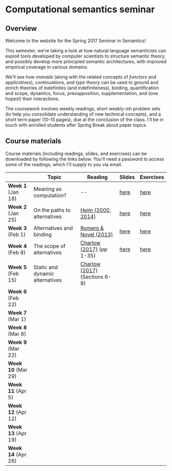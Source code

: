 # Computational semantics seminar

## Overview

Welcome to the website for the Spring 2017 Seminar in Semantics!

This semester, we're taking a look at how natural language semanticists can
exploit tools developed by computer scientists to structure semantic theory,
and possibly develop more principled semantic architectures, with improved
empirical coverage in various domains.

We'll see how *monads* (along with the related concepts of *functors* and
*applicatives*), *continuations*, and *type theory* can be used to ground and
enrich theories of indefinites (and indefiniteness), binding, quantification
and scope, dynamics, focus, presupposition, supplementation, and (one hopes!)
their interactions.

The coursework involves weekly readings, short weekly-ish problem sets (to
help you consolidate understanding of new technical concepts), and a short term
paper (10-15 pages), due at the conclusion of the class. I'll be in touch with
enrolled students after Spring Break about paper topics.

## Course materials

Course materials (including readings, slides, and exercises) can be downloaded
by following the links below. You'll need a password to access some of the
readings, which I'll supply to you via email.

|                      | Topic                           | Reading                                                              | Slides                                                                 | Exercises                                                                |
|----------------------|---------------------------------|----------------------------------------------------------------------|------------------------------------------------------------------------|--------------------------------------------------------------------------|
| **Week 1** (Jan 18)  | Meaning as computation?         | --                                                                   | [here](https://github.com/schar/comp-sem/blob/master/slides/week1.pdf) | [here](https://github.com/schar/comp-sem/blob/master/exercises/week1.md) |
| **Week 2** (Jan 25)  | On the paths to alternatives    | [Heim (2000, 2014)](http://passdropit.com/heimquestions)             | [here](https://github.com/schar/comp-sem/blob/master/slides/week2.pdf) | [here](https://github.com/schar/comp-sem/blob/master/exercises/week2.md) |
| **Week 3** (Feb 1)   | Alternatives and binding        | [Romero & Novel (2013)](http://passdropit.com/romeronovel)           | [here](https://github.com/schar/comp-sem/blob/master/slides/week3.pdf) | [here](https://github.com/schar/comp-sem/blob/master/exercises/week3.md) |
| **Week 4** (Feb 8)   | The scope of alternatives       | [Charlow (2017)](http://ling.auf.net/lingbuzz/003302) (pp 1-35)      | [here](https://github.com/schar/comp-sem/blob/master/slides/week4.pdf) | [here](https://github.com/schar/comp-sem/blob/master/exercises/week4.md) |
| **Week 5** (Feb 15)  | Static and dynamic alternatives | [Charlow (2017)](http://ling.auf.net/lingbuzz/003302) (Sections 6-8) |                                                                        |                                                                          |
| **Week 6** (Feb 22)  |                                 |                                                                      |                                                                        |                                                                          |
| **Week 7** (Mar 1)   |                                 |                                                                      |                                                                        |                                                                          |
| **Week 8** (Mar 8)   |                                 |                                                                      |                                                                        |                                                                          |
| **Week 9** (Mar 22)  |                                 |                                                                      |                                                                        |                                                                          |
| **Week 10** (Mar 29) |                                 |                                                                      |                                                                        |                                                                          |
| **Week 11** (Apr 5)  |                                 |                                                                      |                                                                        |                                                                          |
| **Week 12** (Apr 12) |                                 |                                                                      |                                                                        |                                                                          |
| **Week 13** (Apr 19) |                                 |                                                                      |                                                                        |                                                                          |
| **Week 14** (Apr 26) |                                 |                                                                      |                                                                        |                                                                          |
